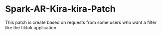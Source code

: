# Spark-AR-Kira-kira-Patch
This patch is create based on requests from some users who want a filter like the tiktok application
